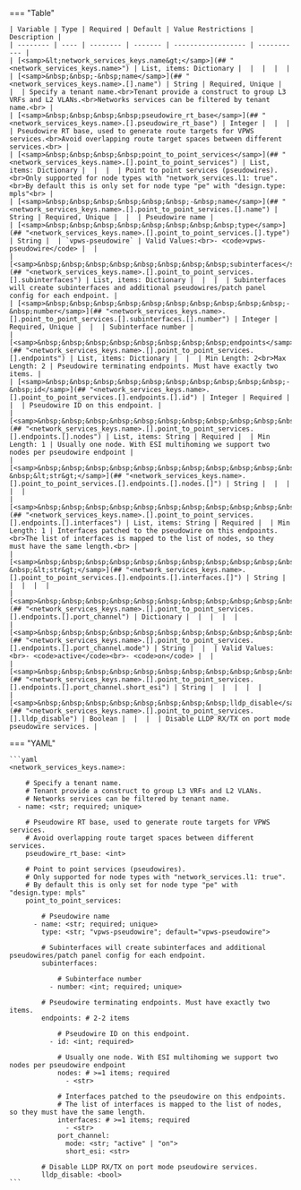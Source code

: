 <!--
  ~ Copyright (c) 2024 Arista Networks, Inc.
  ~ Use of this source code is governed by the Apache License 2.0
  ~ that can be found in the LICENSE file.
  -->
=== "Table"

    | Variable | Type | Required | Default | Value Restrictions | Description |
    | -------- | ---- | -------- | ------- | ------------------ | ----------- |
    | [<samp>&lt;network_services_keys.name&gt;</samp>](## "<network_services_keys.name>") | List, items: Dictionary |  |  |  |  |
    | [<samp>&nbsp;&nbsp;-&nbsp;name</samp>](## "<network_services_keys.name>.[].name") | String | Required, Unique |  |  | Specify a tenant name.<br>Tenant provide a construct to group L3 VRFs and L2 VLANs.<br>Networks services can be filtered by tenant name.<br> |
    | [<samp>&nbsp;&nbsp;&nbsp;&nbsp;pseudowire_rt_base</samp>](## "<network_services_keys.name>.[].pseudowire_rt_base") | Integer |  |  |  | Pseudowire RT base, used to generate route targets for VPWS services.<br>Avoid overlapping route target spaces between different services.<br> |
    | [<samp>&nbsp;&nbsp;&nbsp;&nbsp;point_to_point_services</samp>](## "<network_services_keys.name>.[].point_to_point_services") | List, items: Dictionary |  |  |  | Point to point services (pseudowires).<br>Only supported for node types with "network_services.l1: true".<br>By default this is only set for node type "pe" with "design.type: mpls"<br> |
    | [<samp>&nbsp;&nbsp;&nbsp;&nbsp;&nbsp;&nbsp;-&nbsp;name</samp>](## "<network_services_keys.name>.[].point_to_point_services.[].name") | String | Required, Unique |  |  | Pseudowire name |
    | [<samp>&nbsp;&nbsp;&nbsp;&nbsp;&nbsp;&nbsp;&nbsp;&nbsp;type</samp>](## "<network_services_keys.name>.[].point_to_point_services.[].type") | String |  | `vpws-pseudowire` | Valid Values:<br>- <code>vpws-pseudowire</code> |  |
    | [<samp>&nbsp;&nbsp;&nbsp;&nbsp;&nbsp;&nbsp;&nbsp;&nbsp;subinterfaces</samp>](## "<network_services_keys.name>.[].point_to_point_services.[].subinterfaces") | List, items: Dictionary |  |  |  | Subinterfaces will create subinterfaces and additional pseudowires/patch panel config for each endpoint. |
    | [<samp>&nbsp;&nbsp;&nbsp;&nbsp;&nbsp;&nbsp;&nbsp;&nbsp;&nbsp;&nbsp;-&nbsp;number</samp>](## "<network_services_keys.name>.[].point_to_point_services.[].subinterfaces.[].number") | Integer | Required, Unique |  |  | Subinterface number |
    | [<samp>&nbsp;&nbsp;&nbsp;&nbsp;&nbsp;&nbsp;&nbsp;&nbsp;endpoints</samp>](## "<network_services_keys.name>.[].point_to_point_services.[].endpoints") | List, items: Dictionary |  |  | Min Length: 2<br>Max Length: 2 | Pseudowire terminating endpoints. Must have exactly two items. |
    | [<samp>&nbsp;&nbsp;&nbsp;&nbsp;&nbsp;&nbsp;&nbsp;&nbsp;&nbsp;&nbsp;-&nbsp;id</samp>](## "<network_services_keys.name>.[].point_to_point_services.[].endpoints.[].id") | Integer | Required |  |  | Pseudowire ID on this endpoint. |
    | [<samp>&nbsp;&nbsp;&nbsp;&nbsp;&nbsp;&nbsp;&nbsp;&nbsp;&nbsp;&nbsp;&nbsp;&nbsp;nodes</samp>](## "<network_services_keys.name>.[].point_to_point_services.[].endpoints.[].nodes") | List, items: String | Required |  | Min Length: 1 | Usually one node. With ESI multihoming we support two nodes per pseudowire endpoint |
    | [<samp>&nbsp;&nbsp;&nbsp;&nbsp;&nbsp;&nbsp;&nbsp;&nbsp;&nbsp;&nbsp;&nbsp;&nbsp;&nbsp;&nbsp;-&nbsp;&lt;str&gt;</samp>](## "<network_services_keys.name>.[].point_to_point_services.[].endpoints.[].nodes.[]") | String |  |  |  |  |
    | [<samp>&nbsp;&nbsp;&nbsp;&nbsp;&nbsp;&nbsp;&nbsp;&nbsp;&nbsp;&nbsp;&nbsp;&nbsp;interfaces</samp>](## "<network_services_keys.name>.[].point_to_point_services.[].endpoints.[].interfaces") | List, items: String | Required |  | Min Length: 1 | Interfaces patched to the pseudowire on this endpoints.<br>The list of interfaces is mapped to the list of nodes, so they must have the same length.<br> |
    | [<samp>&nbsp;&nbsp;&nbsp;&nbsp;&nbsp;&nbsp;&nbsp;&nbsp;&nbsp;&nbsp;&nbsp;&nbsp;&nbsp;&nbsp;-&nbsp;&lt;str&gt;</samp>](## "<network_services_keys.name>.[].point_to_point_services.[].endpoints.[].interfaces.[]") | String |  |  |  |  |
    | [<samp>&nbsp;&nbsp;&nbsp;&nbsp;&nbsp;&nbsp;&nbsp;&nbsp;&nbsp;&nbsp;&nbsp;&nbsp;port_channel</samp>](## "<network_services_keys.name>.[].point_to_point_services.[].endpoints.[].port_channel") | Dictionary |  |  |  |  |
    | [<samp>&nbsp;&nbsp;&nbsp;&nbsp;&nbsp;&nbsp;&nbsp;&nbsp;&nbsp;&nbsp;&nbsp;&nbsp;&nbsp;&nbsp;mode</samp>](## "<network_services_keys.name>.[].point_to_point_services.[].endpoints.[].port_channel.mode") | String |  |  | Valid Values:<br>- <code>active</code><br>- <code>on</code> |  |
    | [<samp>&nbsp;&nbsp;&nbsp;&nbsp;&nbsp;&nbsp;&nbsp;&nbsp;&nbsp;&nbsp;&nbsp;&nbsp;&nbsp;&nbsp;short_esi</samp>](## "<network_services_keys.name>.[].point_to_point_services.[].endpoints.[].port_channel.short_esi") | String |  |  |  |  |
    | [<samp>&nbsp;&nbsp;&nbsp;&nbsp;&nbsp;&nbsp;&nbsp;&nbsp;lldp_disable</samp>](## "<network_services_keys.name>.[].point_to_point_services.[].lldp_disable") | Boolean |  |  |  | Disable LLDP RX/TX on port mode pseudowire services. |

=== "YAML"

    ```yaml
    <network_services_keys.name>:

        # Specify a tenant name.
        # Tenant provide a construct to group L3 VRFs and L2 VLANs.
        # Networks services can be filtered by tenant name.
      - name: <str; required; unique>

        # Pseudowire RT base, used to generate route targets for VPWS services.
        # Avoid overlapping route target spaces between different services.
        pseudowire_rt_base: <int>

        # Point to point services (pseudowires).
        # Only supported for node types with "network_services.l1: true".
        # By default this is only set for node type "pe" with "design.type: mpls"
        point_to_point_services:

            # Pseudowire name
          - name: <str; required; unique>
            type: <str; "vpws-pseudowire"; default="vpws-pseudowire">

            # Subinterfaces will create subinterfaces and additional pseudowires/patch panel config for each endpoint.
            subinterfaces:

                # Subinterface number
              - number: <int; required; unique>

            # Pseudowire terminating endpoints. Must have exactly two items.
            endpoints: # 2-2 items

                # Pseudowire ID on this endpoint.
              - id: <int; required>

                # Usually one node. With ESI multihoming we support two nodes per pseudowire endpoint
                nodes: # >=1 items; required
                  - <str>

                # Interfaces patched to the pseudowire on this endpoints.
                # The list of interfaces is mapped to the list of nodes, so they must have the same length.
                interfaces: # >=1 items; required
                  - <str>
                port_channel:
                  mode: <str; "active" | "on">
                  short_esi: <str>

            # Disable LLDP RX/TX on port mode pseudowire services.
            lldp_disable: <bool>
    ```

